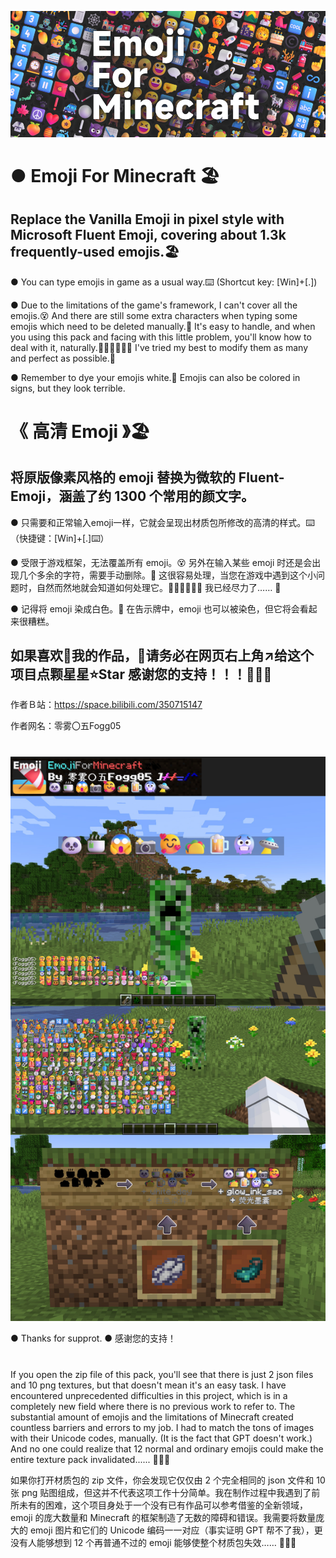 ![image](demo/001.jpg)

# ● Emoji For Minecraft 🏖️

## Replace the Vanilla Emoji in pixel style with Microsoft Fluent Emoji, covering about 1.3k frequently-used emojis.🏖️
● You can type emojis in game as a usual way.⌨️ (Shortcut key: [Win]+[.])

● Due to the limitations of the game's framework, I can't cover all the emojis.😵 And there are still some extra characters when typing some emojis which need to be deleted manually.🥶 It's easy to handle, and when you using this pack and facing with this little problem, you'll know how to deal with it, naturally.😶‍🌫️😶‍🌫️😶‍🌫️ I've tried my best to modify them as many and perfect as possible.🫠

● Remember to dye your emojis white.🎨 Emojis can also be colored in signs, but they look terrible.

#

# 《 高清 Emoji 》🏖️

## 将原版像素风格的 emoji 替换为微软的 Fluent-Emoji，涵盖了约 1300 个常用的颜文字。

● 只需要和正常输入emoji一样，它就会呈现出材质包所修改的高清的样式。⌨️（快捷键：[Win]+[.]⌨️）

● 受限于游戏框架，无法覆盖所有 emoji。😵 另外在输入某些 emoji 时还是会出现几个多余的字符，需要手动删除。🥶 这很容易处理，当您在游戏中遇到这个小问题时，自然而然地就会知道如何处理它。😶‍🌫️😶‍🌫️😶‍🌫️ 我已经尽力了…… 🫠

● 记得将 emoji 染成白色。🎨 在告示牌中，emoji 也可以被染色，但它将会看起来很糟糕。

## 如果喜欢🥰我的作品，🙏请务必在网页右上角↗️给这个项目点颗星星⭐Star 感谢您的支持！！！🤩🤩🤩

作者Ｂ站：https://space.bilibili.com/350715147

作者网名：零雾〇五Fogg05

# 
![image](demo/002.jpg)

● Thanks for supprot.
● 感谢您的支持！

#

If you open the zip file of this pack, you'll see that there is just 2 json files and 10 png textures, but that doesn't mean it's an easy task. I have encountered unprecedented difficulties in this project, which is in a completely new field where there is no previous work to refer to. The substantial amount of emojis and the limitations of Minecraft created countless barriers and errors to my job. I had to match the tons of images with their Unicode codes, manually. (It is the fact that GPT doesn't work.) And no one could realize that 12 normal and ordinary emojis could make the entire texture pack invalidated...... 🥲🥲🥲

如果你打开材质包的 zip 文件，你会发现它仅仅由 2 个完全相同的 json 文件和 10 张 png 贴图组成，但这并不代表这项工作十分简单。我在制作过程中我遇到了前所未有的困难，这个项目身处于一个没有已有作品可以参考借鉴的全新领域，emoji 的庞大数量和 Minecraft 的框架制造了无数的障碍和错误。我需要将数量庞大的 emoji 图片和它们的 Unicode 编码一一对应（事实证明 GPT 帮不了我），更没有人能够想到 12 个再普通不过的 emoji 能够使整个材质包失效…… 🥲🥲🥲
